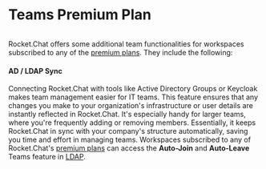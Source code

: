 # Teams Premium Plan

<figure><img src="/Premium.svg" alt=""></img><figcaption></figcaption></figure>

Rocket.Chat offers some additional team functionalities for workspaces subscribed to any of the [premium plans](../../../workspace-administration/settings/premium.md). They include the following:

#### AD / LDAP Sync

Connecting Rocket.Chat with tools like Active Directory Groups or Keycloak makes team management easier for IT teams. This feature ensures that any changes you make to your organization's infrastructure or user details are instantly reflected in Rocket.Chat. It's especially handy for larger teams, where you're frequently adding or removing members. Essentially, it keeps Rocket.Chat in sync with your company's structure automatically, saving you time and effort in managing teams. Workspaces subscribed to any of Rocket.Chat's [premium plans](../../../workspace-administration/settings/premium.md) can access the **Auto-Join** and **Auto-Leave** Teams feature in [LDAP](../../../authentication/ldap/ldap-premium-settings.md#h8eyqbx7wnb).
